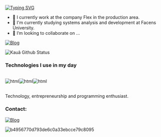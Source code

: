 <a href="https://git.io/typing-svg"><img src="https://readme-typing-svg.demolab.com?font=Fira+Code&size=30&pause=1000&color=F7F7F7&random=false&width=435&lines=Hello%2C+World!!%F0%9F%91%8B" alt="Typing SVG" /></a>

- 🔭 I currently work at the company Flex in the production area.
- 🌱 I'm currently studying systems analysis and development at Facens University.
- 👯 I’m looking to collaborate on ...

[![Blog](https://img.shields.io/badge/LinkedIn-0077B5?style=for-the-badge&logo=linkedin&logoColor=white)](https://www.linkedin.com/in/kaua-vieira-94304b266)

![Kauã Github Status](https://github-readme-stats.vercel.app/api/top-langs/?username=kauavieiraa&layout=compact)

### Technologies I use in my day

<div style ="display: inline_block"><br/>
<img align="center" alt="html" src="https://img.shields.io/badge/HTML5-E34F26?style=for-the-badge&logo=html5&logoColor=white" /><img align="center" alt="html" src="https://img.shields.io/badge/JavaScript-F7DF1E?style=for-the-badge&logo=javascript&logoColor=black" /><img align="center" alt="html" src="https://img.shields.io/badge/Java-ED8B00?style=for-the-badge&logo=openjdk&logoColor=white" />
</div><br/>

Technology, entrepreneurship and programming enthusiast.

### Contact:
[![Blog](https://img.shields.io/badge/Gmail-D14836?style=for-the-badge&logo=gmail&logoColor=white
)](vieirakaua@gmail.com)

![b4956770d793de6c0a33ebcce79c8095](https://github.com/kauavieiraa/kauavieiraa/assets/131157691/f26ed28d-5edf-49ab-a81e-7f3e1af567a5)


